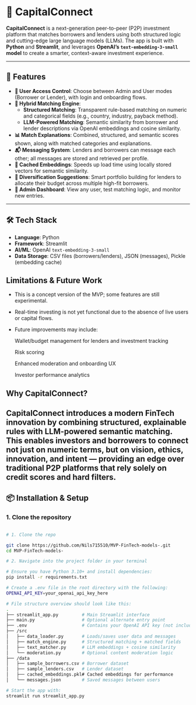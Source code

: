 # 💸 CapitalConnect

**CapitalConnect** is a next-generation peer-to-peer (P2P) investment platform that matches borrowers and lenders using both structured logic and cutting-edge large language models (LLMs). The app is built with **Python** and **Streamlit**, and leverages **OpenAI’s `text-embedding-3-small` model** to create a smarter, context-aware investment experience.

---

## 🚀 Features

- **🔐 User Access Control**: Choose between Admin and User modes (Borrower or Lender), with login and onboarding flows.
- **🧠 Hybrid Matching Engine**:
  - **Structured Matching**: Transparent rule-based matching on numeric and categorical fields (e.g., country, industry, payback method).
  - **LLM-Powered Matching**: Semantic similarity from borrower and lender descriptions via OpenAI embeddings and cosine similarity.
- **📊 Match Explanations**: Combined, structured, and semantic scores shown, along with matched categories and explanations.
- **📬 Messaging System**: Lenders and borrowers can message each other; all messages are stored and retrieved per profile.
- **📁 Cached Embeddings**: Speeds up load time using locally stored vectors for semantic similarity.
- **🤝 Diversification Suggestions**: Smart portfolio building for lenders to allocate their budget across multiple high-fit borrowers.
- **🧪 Admin Dashboard**: View any user, test matching logic, and monitor new entries.

---

## 🛠 Tech Stack

- **Language**: Python
- **Framework**: Streamlit
- **AI/ML**: OpenAI `text-embedding-3-small`
- **Data Storage**: CSV files (borrowers/lenders), JSON (messages), Pickle (embedding cache)

## Limitations & Future Work

- This is a concept version of the MVP; some features are still experimental.

- Real-time investing is not yet functional due to the absence of live users or capital flows.

- Future improvements may include:

    Wallet/budget management for lenders and investment tracking

    Risk scoring

    Enhanced moderation and onboarding UX

    Investor performance analytics


##  Why CapitalConnect?
CapitalConnect introduces a modern FinTech innovation by combining structured, explainable rules with LLM-powered semantic matching. This enables investors and borrowers to connect not just on numeric terms, but on vision, ethics, innovation, and intent — providing an edge over traditional P2P platforms that rely solely on credit scores and hard filters.
---

## 📦 Installation & Setup

### 1. Clone the repository


```bash

# 1. Clone the repo  

git clone https://github.com/Nils715510/MVP-FinTech-models-.git
cd MVP-FinTech-models-

# 2. Navigate into the project folder in your terminal

# Ensure you have Python 3.10+ and install dependencies:
pip install -r requirements.txt

# Create a .env file in the root directory with the following:
OPENAI_API_KEY=your_openai_api_key_here

# File structure overview should look like this:
.
├── streamlit_app.py         # Main Streamlit interface
├── main.py                  # Optional alternate entry point
├── .env                     # Contains your OpenAI API key (not included in repo)
├── /src
│   ├── data_loader.py       # Loads/saves user data and messages
│   ├── match_engine.py      # Structured matching + matched fields
│   ├── text_matcher.py      # LLM embeddings + cosine similarity
│   └── moderation.py        # Optional content moderation logic
├── /data
│   ├── sample_borrowers.csv # Borrower dataset
│   ├── sample_lenders.csv   # Lender dataset
│   ├── cached_embeddings.pkl# Cached embeddings for performance
│   └── messages.json        # Saved messages between users

# Start the app with:
streamlit run streamlit_app.py